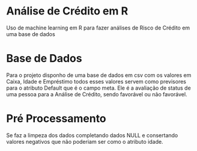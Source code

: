 # Análise de Crédito em R
Uso de machine learning em R para fazer análises de Risco de Crédito em uma base de dados

# Base de Dados
Para o projeto disponho de uma base de dados em csv com os valores em Caixa, Idade e Empréstimo
todos esses valores servem como previsores para o atributo Default que é o campo meta. Ele é  a 
avaliação de status de uma pessoa para a Análise de Crédito, sendo favorável ou não favorável.

# Pré Processamento
Se faz a limpeza dos dados completando dados NULL e consertando valores negativos que não poderiam
ser como o atributo idade.
